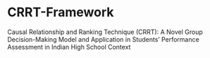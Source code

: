 # CRRT-Framework
Causal Relationship and Ranking Technique (CRRT): A Novel Group Decision-Making Model and Application in Students’ Performance Assessment in Indian High School Context
